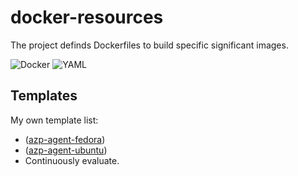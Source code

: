 # docker-resources


The project definds Dockerfiles to build specific significant images.

![Docker](https://img.shields.io/badge/docker-%230072C6.svg?style=for-the-badge&logo=docker&logoColor=white)
![YAML](https://img.shields.io/badge/yaml-red?style=for-the-badge&logo=YAML&logoColor=white)

## Templates

My own template list:

- ([azp-agent-fedora](https://github.com/BigCat3997/docker-resources/blob/main/Dockerfiles/azp-agent-fedora))
- ([azp-agent-ubuntu](https://github.com/BigCat3997/docker-resources/blob/main/Dockerfiles/azp-agent-ubuntu))
- Continuously evaluate.
